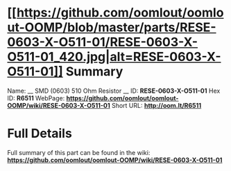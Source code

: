 
[[https://github.com/oomlout/oomlout-OOMP/blob/master/parts/RESE-0603-X-O511-01/RESE-0603-X-O511-01_420.jpg|alt=RESE-0603-X-O511-01]] 
Summary
=================

Name: __ SMD (0603) 510 Ohm Resistor __
ID: __RESE-0603-X-O511-01__
Hex ID: __R6511__
WebPage: __https://github.com/oomlout/oomlout-OOMP/wiki/RESE-0603-X-O511-01__
Short URL: __http://oom.lt/R6511__

Full Details
==========================
Full summary of this part can be found in the wiki:   
__https://github.com/oomlout/oomlout-OOMP/wiki/RESE-0603-X-O511-01__   

